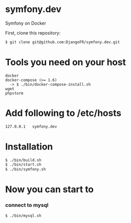 # symfony.dev
Symfony on Docker

First, clone this repository:

```bash
$ git clone git@github.com:DjangoFR/symfony.dev.git
```

# Tools you need on your host

```text
docker
docker-compose (>= 1.6)
  -> $ ./bin/docker-compose-install.sh
wget
phpstorm
```

# Add following to /etc/hosts
```bash
127.0.0.1	symfony.dev
```

# Installation

```bash
$ ./bin/build.sh 
$ ./bin/start.sh 
$ ./bin/symfony.sh 
```

# Now you can start to

### connect to mysql

```bash
$ ./bin/mysql.sh
```

